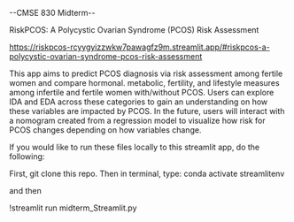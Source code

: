 --CMSE 830 Midterm--

RiskPCOS: A Polycystic Ovarian Syndrome (PCOS) Risk Assessment

https://riskpcos-rcyygyizzwkw7pawagfz9m.streamlit.app/#riskpcos-a-polycystic-ovarian-syndrome-pcos-risk-assessment

This app aims to predict PCOS diagnosis via risk assessment among fertile women and compare hormonal. metabolic, fertility, and lifestyle measures among infertile and fertile women with/without PCOS. Users can explore IDA and EDA across these categories to gain an understanding on how these variables are impacted by PCOS. In the future, users will interact with a nomogram created from a regression model to visualize how risk for PCOS changes depending on how variables change.

If you would like to run these files locally to this streamlit app, do the following:

First, git clone this repo. 
Then in terminal, type: 
conda activate streamlitenv

and then

!streamlit run midterm_Streamlit.py
